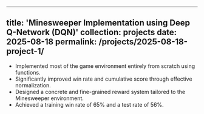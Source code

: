 --------------------------------
title: 'Minesweeper Implementation using Deep Q-Network (DQN)'
collection: projects
date: 2025-08-18
permalink: /projects/2025-08-18-project-1/
---

* Implemented most of the game environment entirely from scratch using functions.
* Significantly improved win rate and cumulative score through effective normalization.
* Designed a concrete and fine-grained reward system tailored to the Minesweeper environment. 
* Achieved a training win rate of 65\% and a test rate of 56%.
